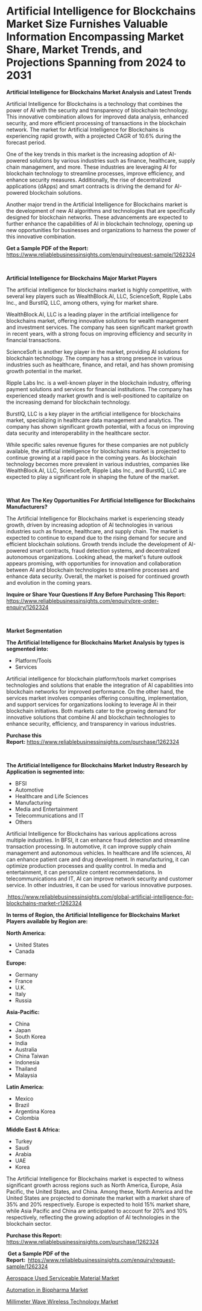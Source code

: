 <p><h1>Artificial Intelligence for Blockchains Market Size Furnishes Valuable Information Encompassing Market Share, Market Trends, and Projections Spanning from 2024 to 2031</h1></p><p><strong>Artificial Intelligence for Blockchains Market Analysis and Latest Trends</strong></p>
<p><p>Artificial Intelligence for Blockchains is a technology that combines the power of AI with the security and transparency of blockchain technology. This innovative combination allows for improved data analysis, enhanced security, and more efficient processing of transactions in the blockchain network. The market for Artificial Intelligence for Blockchains is experiencing rapid growth, with a projected CAGR of 10.6% during the forecast period.</p><p>One of the key trends in this market is the increasing adoption of AI-powered solutions by various industries such as finance, healthcare, supply chain management, and more. These industries are leveraging AI for blockchain technology to streamline processes, improve efficiency, and enhance security measures. Additionally, the rise of decentralized applications (dApps) and smart contracts is driving the demand for AI-powered blockchain solutions.</p><p>Another major trend in the Artificial Intelligence for Blockchains market is the development of new AI algorithms and technologies that are specifically designed for blockchain networks. These advancements are expected to further enhance the capabilities of AI in blockchain technology, opening up new opportunities for businesses and organizations to harness the power of this innovative combination.</p></p>
<p><strong>Get a Sample PDF of the Report:&nbsp;</strong> <a href="https://www.reliablebusinessinsights.com/enquiry/request-sample/1262324">https://www.reliablebusinessinsights.com/enquiry/request-sample/1262324</a></p>
<p>&nbsp;</p>
<p><strong>Artificial Intelligence for Blockchains Major Market Players</strong></p>
<p><p>The artificial intelligence for blockchains market is highly competitive, with several key players such as WealthBlock.AI, LLC, ScienceSoft, Ripple Labs Inc., and BurstIQ, LLC, among others, vying for market share.</p><p>WealthBlock.AI, LLC is a leading player in the artificial intelligence for blockchains market, offering innovative solutions for wealth management and investment services. The company has seen significant market growth in recent years, with a strong focus on improving efficiency and security in financial transactions.</p><p>ScienceSoft is another key player in the market, providing AI solutions for blockchain technology. The company has a strong presence in various industries such as healthcare, finance, and retail, and has shown promising growth potential in the market.</p><p>Ripple Labs Inc. is a well-known player in the blockchain industry, offering payment solutions and services for financial institutions. The company has experienced steady market growth and is well-positioned to capitalize on the increasing demand for blockchain technology.</p><p>BurstIQ, LLC is a key player in the artificial intelligence for blockchains market, specializing in healthcare data management and analytics. The company has shown significant growth potential, with a focus on improving data security and interoperability in the healthcare sector.</p><p>While specific sales revenue figures for these companies are not publicly available, the artificial intelligence for blockchains market is projected to continue growing at a rapid pace in the coming years. As blockchain technology becomes more prevalent in various industries, companies like WealthBlock.AI, LLC, ScienceSoft, Ripple Labs Inc., and BurstIQ, LLC are expected to play a significant role in shaping the future of the market.</p></p>
<p>&nbsp;</p>
<p><strong>What Are The Key Opportunities For Artificial Intelligence for Blockchains Manufacturers?</strong></p>
<p><p>The Artificial Intelligence for Blockchains market is experiencing steady growth, driven by increasing adoption of AI technologies in various industries such as finance, healthcare, and supply chain. The market is expected to continue to expand due to the rising demand for secure and efficient blockchain solutions. Growth trends include the development of AI-powered smart contracts, fraud detection systems, and decentralized autonomous organizations. Looking ahead, the market's future outlook appears promising, with opportunities for innovation and collaboration between AI and blockchain technologies to streamline processes and enhance data security. Overall, the market is poised for continued growth and evolution in the coming years.</p></p>
<p><strong>Inquire or Share Your Questions If Any Before Purchasing This Report:</strong> <a href="https://www.reliablebusinessinsights.com/enquiry/pre-order-enquiry/1262324">https://www.reliablebusinessinsights.com/enquiry/pre-order-enquiry/1262324</a></p>
<p>&nbsp;</p>
<p><strong>Market Segmentation</strong></p>
<p><strong>The Artificial Intelligence for Blockchains Market Analysis by types is segmented into:</strong></p>
<p><ul><li>Platform/Tools</li><li>Services</li></ul></p>
<p><p>Artificial intelligence for blockchain platform/tools market comprises technologies and solutions that enable the integration of AI capabilities into blockchain networks for improved performance. On the other hand, the services market involves companies offering consulting, implementation, and support services for organizations looking to leverage AI in their blockchain initiatives. Both markets cater to the growing demand for innovative solutions that combine AI and blockchain technologies to enhance security, efficiency, and transparency in various industries.</p></p>
<p><strong>Purchase this Report:&nbsp;</strong><a href="https://www.reliablebusinessinsights.com/purchase/1262324">https://www.reliablebusinessinsights.com/purchase/1262324</a></p>
<p>&nbsp;</p>
<p><strong>The Artificial Intelligence for Blockchains Market Industry Research by Application is segmented into:</strong></p>
<p><ul><li>BFSI</li><li>Automotive</li><li>Healthcare and Life Sciences</li><li>Manufacturing</li><li>Media and Entertainment</li><li>Telecommunications and IT</li><li>Others</li></ul></p>
<p><p>Artificial Intelligence for Blockchains has various applications across multiple industries. In BFSI, it can enhance fraud detection and streamline transaction processing. In automotive, it can improve supply chain management and autonomous vehicles. In healthcare and life sciences, AI can enhance patient care and drug development. In manufacturing, it can optimize production processes and quality control. In media and entertainment, it can personalize content recommendations. In telecommunications and IT, AI can improve network security and customer service. In other industries, it can be used for various innovative purposes.</p></p>
<p><a href="https://www.reliablebusinessinsights.com/global-artificial-intelligence-for-blockchains-market-r1262324">&nbsp;https://www.reliablebusinessinsights.com/global-artificial-intelligence-for-blockchains-market-r1262324</a></p>
<p><strong>In terms of Region, the Artificial Intelligence for Blockchains Market Players available by Region are:</strong></p>
<p>
    <p> <strong> North America: </strong>
        <ul>
            <li>United States</li>
            <li>Canada</li>
        </ul>
        </p> 
    <p> <strong> Europe: </strong>
        <ul>
            <li>Germany</li>
            <li>France</li>
            <li>U.K.</li>
            <li>Italy</li>
            <li>Russia</li>
        </ul>
        </p> 
    <p> <strong> Asia-Pacific: </strong>
        <ul>
            <li>China</li>
            <li>Japan</li>
            <li>South Korea</li>
            <li>India</li>
            <li>Australia</li>
            <li>China Taiwan</li>
            <li>Indonesia</li>
            <li>Thailand</li>
            <li>Malaysia</li>
        </ul>
        </p> 
    <p> <strong> Latin America: </strong>
        <ul>
            <li>Mexico</li>
            <li>Brazil</li>
            <li>Argentina Korea</li>
            <li>Colombia</li>
        </ul>
        </p> 
    <p> <strong> Middle East & Africa: </strong>
        <ul>
            <li>Turkey</li>
            <li>Saudi</li>
            <li>Arabia</li>
            <li>UAE</li>
            <li>Korea</li>
        </ul>
    </p>
    </p>
<p><p>The Artificial Intelligence for Blockchains market is expected to witness significant growth across regions such as North America, Europe, Asia Pacific, the United States, and China. Among these, North America and the United States are projected to dominate the market with a market share of 35% and 20% respectively. Europe is expected to hold 15% market share, while Asia Pacific and China are anticipated to account for 20% and 10% respectively, reflecting the growing adoption of AI technologies in the blockchain sector.</p></p>
<p><strong>Purchase this Report: </strong><a href="https://www.reliablebusinessinsights.com/purchase/1262324">https://www.reliablebusinessinsights.com/purchase/1262324</a></p>
<p>&nbsp;<strong>Get a Sample PDF of the Report:&nbsp;&nbsp;</strong><a href="https://www.reliablebusinessinsights.com/enquiry/request-sample/1262324">https://www.reliablebusinessinsights.com/enquiry/request-sample/1262324</a></p>
<p><strong></strong></p>
<p><p><a href="https://github.com/julyju69/Market-Research-Report-List-4/blob/main/aerospace-used-serviceable-material-market.md">Aerospace Used Serviceable Material Market</a></p><p><a href="https://github.com/nathandecarvalho/Market-Research-Report-List-4/blob/main/automation-in-biopharma-market.md">Automation in Biopharma Market</a></p><p><a href="https://github.com/gdfhhhj/Market-Research-Report-List-5/blob/main/millimeter-wave-wireless-technology-market.md">Millimeter Wave Wireless Technology Market</a></p></p>